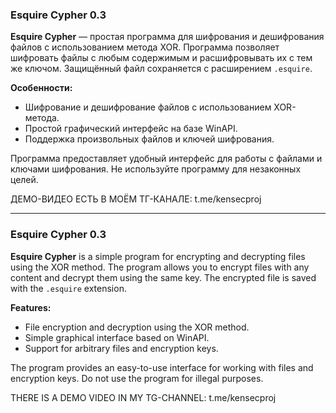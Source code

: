 ### Esquire Cypher 0.3

**Esquire Cypher** — простая программа для шифрования и дешифрования файлов с использованием метода XOR. Программа позволяет шифровать файлы с любым содержимым и расшифровывать их с тем же ключом. Защищённый файл сохраняется с расширением `.esquire`.

**Особенности:**
- Шифрование и дешифрование файлов с использованием XOR-метода.
- Простой графический интерфейс на базе WinAPI.
- Поддержка произвольных файлов и ключей шифрования.

Программа предоставляет удобный интерфейс для работы с файлами и ключами шифрования. Не используйте программу для незаконных целей.

ДЕМО-ВИДЕО ЕСТЬ В МОЁМ ТГ-КАНАЛЕ: t.me/kensecproj

------------------------------------------------------------------------------------------------------------------------------------------------------------------------------------------
### Esquire Cypher 0.3

**Esquire Cypher** is a simple program for encrypting and decrypting files using the XOR method. The program allows you to encrypt files with any content and decrypt them using the same key. The encrypted file is saved with the `.esquire` extension.

**Features:**
- File encryption and decryption using the XOR method.
- Simple graphical interface based on WinAPI.
- Support for arbitrary files and encryption keys.

The program provides an easy-to-use interface for working with files and encryption keys. Do not use the program for illegal purposes.

THERE IS A DEMO VIDEO IN MY TG-CHANNEL: t.me/kensecproj
